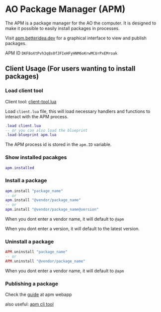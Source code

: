 # AO Package Manager (APM)

The APM is a package manager for the AO the computer. It is designed to make it possible to easily install packages in processes.

Visit [apm.betteridea.dev](https://apm.betteridea.dev) for a graphical interface to view and publish packages.

<center>



</center>

<!-- APM ID `UdPDhw5S7pByV3pVqwyr1qzJ8mR8ktzi9olgsdsyZz4` -->

APM ID `DKF8oXtPvh3q8s0fJFIeHFyHNM6oKrwMCUrPxEMroak`


## Client Usage (For users wanting to install packages)

### Load client tool

Client tool: [client-tool.lua](/client-tool.lua)

Load `client.lua` file, this will load necessary handlers and functions to interact with the APM process.

```lua
.load client.lua
-- or you can also load the blueprint
.load-blueprint apm.lua
```

The APM process id is stored in the `apm.ID` variable.

### Show installed pacakges

```lua
apm.installed
```

### Install a package

```lua
apm.install "package_name"
-- or
apm.install "@vendor/package_name"
-- or
apm.install "@vendor/package_name@version"
```

When you dont enter a vendor name, it will default to `@apm`

When you dont enter a version, it will default to the latest version.

### Uninstall a package

```lua
APM.uninstall "package_name"
-- or
APM.uninstall "@vendor/package_name"
```

When you dont enter a vendor name, it will default to `@apm`

### Publishing a package

Check the [guide](https://apm.betteridea.dev) at apm webapp

also useful: [apm cli tool](https://npmjs.com/package/apm-tool)